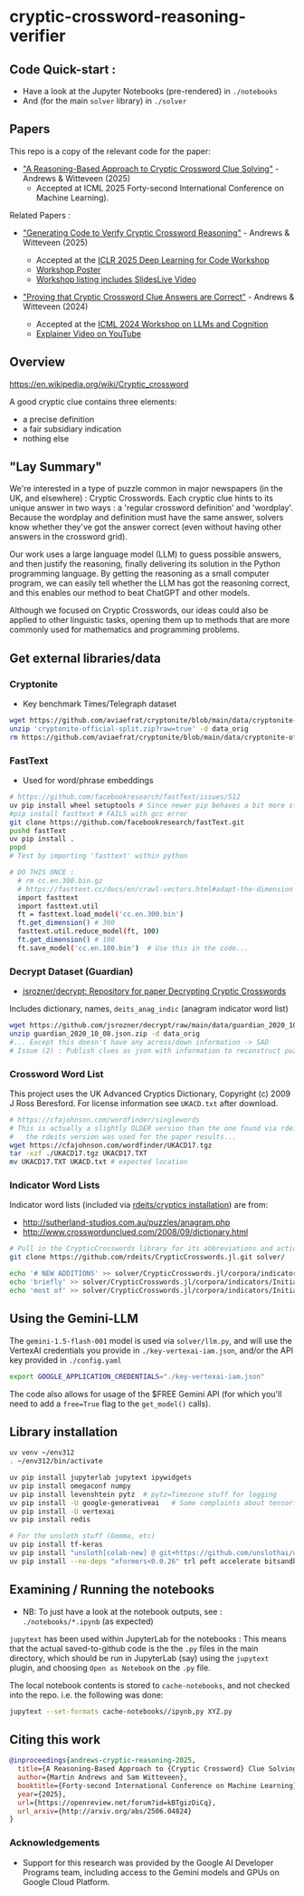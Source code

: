 # cryptic-crossword-reasoning-verifier

## Code Quick-start : 

* Have a look at the Jupyter Notebooks (pre-rendered) in `./notebooks`
* And (for the main `solver` library) in `./solver` 

## Papers

This repo is a copy of the relevant code for the paper:

* ["A Reasoning-Based Approach to Cryptic Crossword Clue Solving"](http://arxiv.org/abs/2506.04824) - Andrews & Witteveen (2025)
  + Accepted at ICML 2025 Forty-second International Conference on Machine Learning).

Related Papers :

* ["Generating Code to Verify Cryptic Crossword Reasoning"](https://openreview.net/forum?id=2nC7zy7adD) - Andrews & Witteveen (2025)
  + Accepted at the [ICLR 2025 Deep Learning for Code Workshop](https://dl4c.github.io/)
  + [Workshop Poster](https://iclr.cc/media/PosterPDFs/ICLR%202025/34846.png)
  + [Workshop listing includes SlidesLive Video](https://iclr.cc/virtual/2025/34846)

* ["Proving that Cryptic Crossword Clue Answers are Correct"](https://arxiv.org/abs/2407.08824) - Andrews & Witteveen (2024)
  + Accepted at the [ICML 2024 Workshop on LLMs and Cognition](https://llm-cognition.github.io/)
  + [Explainer Video on YouTube](https://www.youtube.com/watch?v=vLITb6XDTQ8)

## Overview

https://en.wikipedia.org/wiki/Cryptic_crossword

A good cryptic clue contains three elements:
* a precise definition
* a fair subsidiary indication
* nothing else


## "Lay Summary"

We're interested in a type of puzzle common in major newspapers (in the UK, and elsewhere) : Cryptic Crosswords.
Each cryptic clue hints to its unique answer in two ways : a 'regular crossword definition' and 'wordplay'.
Because the wordplay and definition must have the same answer, 
solvers know whether they've got the answer correct (even without having other answers in the crossword grid).

Our work uses a large language model (LLM) to guess possible answers, 
and then justify the reasoning, finally delivering its solution in the Python programming language.
By getting the reasoning as a small computer program,
we can easily tell whether the LLM has got the reasoning correct, 
and this enables our method to beat ChatGPT and other models.

Although we focused on Cryptic Crosswords, our ideas could also be applied to other linguistic tasks, 
opening them up to methods that are more commonly used for mathematics and programming problems.


## Get external libraries/data

### Cryptonite

* Key benchmark Times/Telegraph dataset

```bash
wget https://github.com/aviaefrat/cryptonite/blob/main/data/cryptonite-official-split.zip?raw=true
unzip 'cryptonite-official-split.zip?raw=true' -d data_orig
rm https://github.com/aviaefrat/cryptonite/blob/main/data/cryptonite-official-split.zip?raw=true
```

### FastText

* Used for word/phrase embeddings

```bash
# https://github.com/facebookresearch/fastText/issues/512
uv pip install wheel setuptools # Since newer pip behaves a bit more strictly?
#pip install fasttext # FAILS with gcc error
git clone https://github.com/facebookresearch/fastText.git
pushd fastText
uv pip install .
popd
# Test by importing 'fasttext' within python

# DO THIS ONCE : 
  # rm cc.en.300.bin.gz
  # https://fasttext.cc/docs/en/crawl-vectors.html#adapt-the-dimension
  import fasttext
  import fasttext.util
  ft = fasttext.load_model('cc.en.300.bin')
  ft.get_dimension() # 300
  fasttext.util.reduce_model(ft, 100)
  ft.get_dimension() # 100
  ft.save_model('cc.en.100.bin')  # Use this in the code...

```

### Decrypt Dataset (Guardian)

* [jsrozner/decrypt: Repository for paper Decrypting Cryptic Crosswords](https://github.com/jsrozner/decrypt)

Includes dictionary, names, `deits_anag_indic` (anagram indicator word list)

```bash
wget https://github.com/jsrozner/decrypt/raw/main/data/guardian_2020_10_08.json.zip
unzip guardian_2020_10_08.json.zip -d data_orig
#... Except this doesn't have any across/down information -> SAD
# Issue (2) : Publish clues as json with information to reconstruct puzzles fully removed 
```

### Crossword Word List

This project uses the UK Advanced Cryptics Dictionary, Copyright (c) 2009 J Ross Beresford. 
For license information see `UKACD.txt` after download.

```bash
# https://cfajohnson.com/wordfinder/singlewords
# This is actually a slightly OLDER version than the one found via rdeits
#   the rdeits version was used for the paper results...
wget https://cfajohnson.com/wordfinder/UKACD17.tgz
tar -xzf ./UKACD17.tgz UKACD17.TXT
mv UKACD17.TXT UKACD.txt # expected location
```

### Indicator Word Lists

Indicator word lists (included via [rdeits/cryptics installation](https://github.com/rdeits/cryptics/)) are from:
* http://sutherland-studios.com.au/puzzles/anagram.php
* http://www.crosswordunclued.com/2008/09/dictionary.html

```bash
# Pull in the CrypticCrosswords library for its abbreviations and actions data
git clone https://github.com/rdeits/CrypticCrosswords.jl.git solver/

echo '# NEW ADDITIONS' >> solver/CrypticCrosswords.jl/corpora/indicators/InitialSubstring
echo 'briefly' >> solver/CrypticCrosswords.jl/corpora/indicators/InitialSubstring
echo 'most of' >> solver/CrypticCrosswords.jl/corpora/indicators/InitialSubstring
```

## Using the Gemini-LLM

The `gemini-1.5-flash-001` model is used via `solver/llm.py`, 
and will use the VertexAI credentials you provide in `./key-vertexai-iam.json`, 
and/or the API key provided in `./config.yaml`

```bash
export GOOGLE_APPLICATION_CREDENTIALS="./key-vertexai-iam.json"
```

The code also allows for usage of the \$FREE Gemini API 
(for which you'll need to add a `free=True` flag to the `get_model()` calls).


## Library installation

```bash
uv venv ~/env312
. ~/env312/bin/activate
```

```bash
uv pip install jupyterlab jupytext ipywidgets
uv pip install omegaconf numpy
uv pip install levenshtein pytz  # pytz=Timezone stuff for logging
uv pip install -U google-generativeai   # Some complaints about tensorflow-metadata and protobuf
uv pip install -U vertexai
uv pip install redis

# For the unsloth stuff (Gemma, etc)
uv pip install tf-keras
uv pip install "unsloth[colab-new] @ git+https://github.com/unslothai/unsloth.git"
uv pip install --no-deps "xformers<0.0.26" trl peft accelerate bitsandbytes
```


## Examining / Running the notebooks

* NB: To just have a look at the notebook outputs, see : `./notebooks/*.ipynb` (as expected)

`jupytext` has been used within JupyterLab for the notebooks : This means that the actual saved-to-github 
code is the the `.py` files in the main directory, which should be run in JupyterLab (say) using the 
`jupytext` plugin, and choosing `Open as Notebook` on the `.py` file.

The local notebook contents is stored to `cache-notebooks`, and not checked into the repo.  i.e. the following was done:
```bash
jupytext --set-formats cache-notebooks//ipynb,py XYZ.py
```

## Citing this work

```bibtex
@inproceedings{andrews-cryptic-reasoning-2025,
  title={A Reasoning-Based Approach to {Cryptic Crossword} Clue Solving},
  author={Martin Andrews and Sam Witteveen},
  booktitle={Forty-second International Conference on Machine Learning},
  year={2025},
  url={https://openreview.net/forum?id=kBTgizDiCq},
  url_arxiv={http://arxiv.org/abs/2506.04824}
}
```



### Acknowledgements

* Support for this research was provided by the Google AI Developer Programs team, including access to the Gemini models and GPUs on Google Cloud Platform.